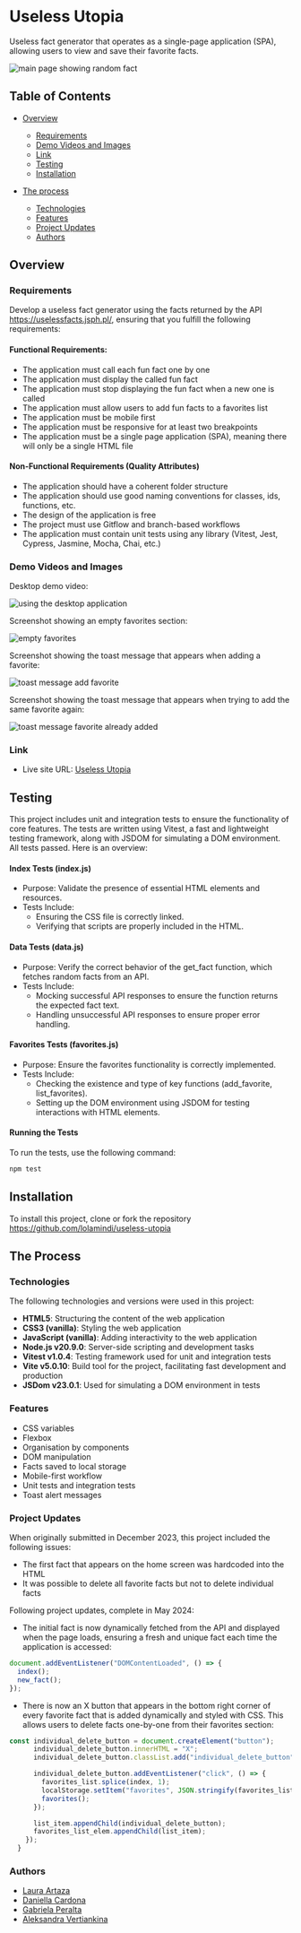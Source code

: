 # Useless Utopia

Useless fact generator that operates as a single-page application (SPA), allowing users to view and save their favorite facts. 

![main page showing random fact](assets/readme/title-image.png)

## Table of Contents

- [Overview](#overview)
  - [Requirements](#requirements)
  - [Demo Videos and Images](#demo-videos-and-images)
  - [Link](#link)
  - [Testing](#testing)
  - [Installation](#installation)

- [The process](#the-process)
  - [Technologies](#technologies)
  - [Features](#features)
  - [Project Updates](#project-updates)
  - [Authors](#authors)

## Overview

### Requirements

Develop a useless fact generator using the facts returned by the API https://uselessfacts.jsph.pl/, ensuring that you fulfill the following requirements:

#### Functional Requirements:
- The application must call each fun fact one by one
- The application must display the called fun fact
- The application must stop displaying the fun fact when a new one is called
- The application must allow users to add fun facts to a favorites list
- The application must be mobile first
- The application must be responsive for at least two breakpoints
- The application must be a single page application (SPA), meaning there will only be a single HTML file

#### Non-Functional Requirements (Quality Attributes)
- The application should have a coherent folder structure
- The application should use good naming conventions for classes, ids, functions, etc.
- The design of the application is free
- The project must use Gitflow and branch-based workflows
- The application must contain unit tests using any library (Vitest, Jest, Cypress, Jasmine, Mocha, Chai, etc.)

### Demo Videos and Images

Desktop demo video:

![using the desktop application](assets/readme/useless-utopia-video.gif)

Screenshot showing an empty favorites section:

![empty favorites](assets/readme/no-faves-yet.png)

Screenshot showing the toast message that appears when adding a favorite:

![toast message add favorite](assets/readme/toast-message-add.png)

Screenshot showing the toast message that appears when trying to add the same favorite again:

![toast message favorite already added](assets/readme/toast-message-repeat.png)

### Link 

- Live site URL: [Useless Utopia](https://useless-utopia.vercel.app/)


## Testing

This project includes unit and integration tests to ensure the functionality of core features. The tests are written using Vitest, a fast and lightweight testing framework, along with JSDOM for simulating a DOM environment. All tests passed. Here is an overview:

#### Index Tests (index.js)
- Purpose: Validate the presence of essential HTML elements and resources.
- Tests Include:
  - Ensuring the CSS file is correctly linked.
  - Verifying that scripts are properly included in the HTML.

#### Data Tests (data.js)
- Purpose: Verify the correct behavior of the get_fact function, which fetches random facts from an API.
- Tests Include:
  - Mocking successful API responses to ensure the function returns the expected fact text.
  - Handling unsuccessful API responses to ensure proper error handling.

#### Favorites Tests (favorites.js)
- Purpose: Ensure the favorites functionality is correctly implemented.
- Tests Include:
  - Checking the existence and type of key functions (add_favorite, list_favorites).
  - Setting up the DOM environment using JSDOM for testing interactions with HTML elements.

#### Running the Tests
To run the tests, use the following command:

```bash
npm test  
```   

## Installation 

To install this project, clone or fork the repository https://github.com/lolamindi/useless-utopia 


## The Process 

### Technologies

The following technologies and versions were used in this project:

- **HTML5**: Structuring the content of the web application
- **CSS3 (vanilla)**: Styling the web application
- **JavaScript (vanilla)**: Adding interactivity to the web application
- **Node.js v20.9.0**: Server-side scripting and development tasks
- **Vitest v1.0.4**: Testing framework used for unit and integration tests
- **Vite v5.0.10**: Build tool for the project, facilitating fast development and production 
- **JSDom v23.0.1**: Used for simulating a DOM environment in tests

### Features 

- CSS variables 
- Flexbox
- Organisation by components 
- DOM manipulation
- Facts saved to local storage
- Mobile-first workflow
- Unit tests and integration tests
- Toast alert messages

### Project Updates 

When originally submitted in December 2023, this project included the following issues:
- The first fact that appears on the home screen was hardcoded into the HTML
- It was possible to delete all favorite facts but not to delete individual facts

Following project updates, complete in May 2024:
- The initial fact is now dynamically fetched from the API and displayed when the page loads, ensuring a fresh and unique fact each time the application is accessed:

```javascript
document.addEventListener("DOMContentLoaded", () => {
  index();
  new_fact();
});
```

- There is now an X button that appears in the bottom right corner of every favorite fact that is added dynamically and styled with CSS. This allows users to delete facts one-by-one from their favorites section:

```javascript
const individual_delete_button = document.createElement("button");
      individual_delete_button.innerHTML = "X";
      individual_delete_button.classList.add("individual_delete_button");

      individual_delete_button.addEventListener("click", () => {
        favorites_list.splice(index, 1);
        localStorage.setItem("favorites", JSON.stringify(favorites_list));
        favorites(); 
      });

      list_item.appendChild(individual_delete_button);
      favorites_list_elem.appendChild(list_item);
    });
  }
  ```

  ### Authors

  - [Laura Artaza](https://github.com/lolamindi)
  - [Daniella Cardona](https://github.com/dani-cp)
  - [Gabriela Peralta](https://github.com/jfpaes6453) 
  - [Aleksandra Vertiankina](https://github.com/kametazin)
